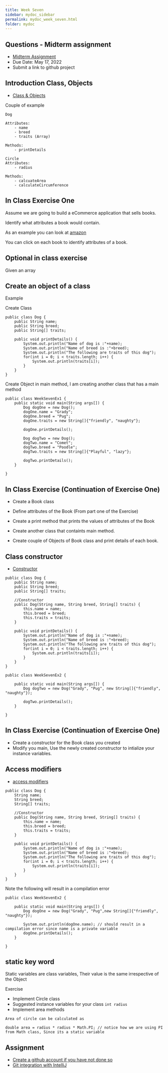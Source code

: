 ```yaml
---
title: Week Seven
sidebar: mydoc_sidebar
permalink: mydoc_week_seven.html
folder: mydoc
---
```


## Questions - Midterm assignment
* [Midterm Assignment](https://rambethina.github.io/java/mydoc_week_six.html#assignment--mid-term-project)
* Due Date: May 17, 2022
* Submit a link to github project
## Introduction Class, Objects
* [Class & Objects](https://www.w3schools.com/java/java_classes.asp)

Couple of example

```
Dog

Attributes:
    - name
    - breed
    - traits (Array)

Methods:
    - printDetails
```


```
Circle
Attributes:
    - radius

Methods:
    - calcuateArea
    - calculateCircumference

```

## In Class Exercise One

Assume we are going to build a eCommerce application that sells books.

Identify what attributes a book would contain.

As an example you can look at [amazon](https://www.amazon.com/gp/browse.html?rw_useCurrentProtocol=1&node=8192263011&ref_=bhp_brws_100bks)

You can click on each book to identify attributes of a book.

## Optional in class exercise
Given an array

## Create an object of a class

Example

Create Class

```
public class Dog {
    public String name;
    public String breed;
    public String[] traits;

    public void printDetails() {
        System.out.println("Name of dog is :"+name);
        System.out.println("Name of breed is :"+breed);
        System.out.println("The following are traits of this dog");
        for(int i = 0; i < traits.length; i++) {
            System.out.println(traits[i]);
        }
    }
}
```

Create Object in main method, I am creating another class that has a main method

```
public class WeekSevenEx1 {
    public static void main(String args[]) {
        Dog dogOne = new Dog();
        dogOne.name = "Grady";
        dogOne.breed = "Pug";
        dogOne.traits = new String[]{"friendly", "naughty"};

        dogOne.printDetails();

        Dog dogTwo = new Dog();
        dogTwo.name = "Comet";
        dogTwo.breed = "Poodle";
        dogTwo.traits = new String[]{"Playful", "lazy"};

        dogTwo.printDetails();
    }

}
```

## In Class Exercise (Continuation of Exercise One)

* Create a Book class
* Define attributes of the Book (From part one of the Exercise)
* Create a print method that prints the values of attributes of the Book

* Create another class that containts main method.
* Create couple of Objects of Book class and print details of each book.

## Class constructor
* [Constructor](https://www.w3schools.com/java/java_constructors.asp)

```
public class Dog {
    public String name;
    public String breed;
    public String[] traits;

    //Constructor
    public Dog(String name, String breed, String[] traits) {
        this.name = name;
        this.breed = breed;
        this.traits = traits;
    }

    public void printDetails() {
        System.out.println("Name of dog is :"+name);
        System.out.println("Name of breed is :"+breed);
        System.out.println("The following are traits of this dog");
        for(int i = 0; i < traits.length; i++) {
            System.out.println(traits[i]);
        }
    }
}
```

```
public class WeekSevenEx2 {

    public static void main(String args[]) {
        Dog dogTwo = new Dog("Grady", "Pug", new String[]{"friendly", "naughty"});

        dogTwo.printDetails();
    }

}
```

## In Class Exercise (Continuation of Exercise One)
* Create a constructor for the Book class you created
* Modify you main, Use the newly created constructor to intialize your instance variables. 
## Access modifiers
* [access modifiers](https://www.w3schools.com/java/java_modifiers.asp)

```
public class Dog {
    String name;
    String breed;
    String[] traits;

    //Constructor
    public Dog(String name, String breed, String[] traits) {
        this.name = name;
        this.breed = breed;
        this.traits = traits;
    }

    public void printDetails() {
        System.out.println("Name of dog is :"+name);
        System.out.println("Name of breed is :"+breed);
        System.out.println("The following are traits of this dog");
        for(int i = 0; i < traits.length; i++) {
            System.out.println(traits[i]);
        }
    }
}
```

Note the following will result in a compilation error
```
public class WeekSevenEx2 {

    public static void main(String args[]) {
        Dog dogOne = new Dog("Grady", "Pug",new String[]{"friendly", "naughty"});

        System.out.println(dogOne.name); // should result in a compilation error since name is a private variable
        dogOne.printDetails();
    }

}
```
## static key word
Static variables are class variables, Their value is the same irrespective of the Object

Exercise
* Implement Circle class
* Suggested instance variables for your class `int radius`
* Implement area methods

```
Area of circle can be calculated as 

double area = radius * radius * Math.PI; // notice how we are using PI from Math class, Since its a static variable
```


## Assignment
* [Create a github account if you have not done so](https://github.com/www.wikihow.com/Create-an-Account-on-GitHub)
* [Git integration with IntelliJ](https://www.youtube.com/watch?v=mf2-MOl0VXY)